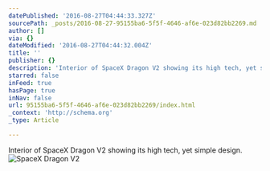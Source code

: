 ```yaml
---
datePublished: '2016-08-27T04:44:33.327Z'
sourcePath: _posts/2016-08-27-95155ba6-5f5f-4646-af6e-023d82bb2269.md
author: []
via: {}
dateModified: '2016-08-27T04:44:32.004Z'
title: ''
publisher: {}
description: 'Interior of SpaceX Dragon V2 showing its high tech, yet simple design.'
starred: false
inFeed: true
hasPage: true
inNav: false
url: 95155ba6-5f5f-4646-af6e-023d82bb2269/index.html
_context: 'http://schema.org'
_type: Article

---
```

Interior of SpaceX Dragon V2 showing its high tech, yet simple design.
![SpaceX Dragon V2 ](https://s3-us-west-2.amazonaws.com/the-grid-img/p/73a98e3f000303fe5a651ba1ee22b33b8401b7c9.jpg)